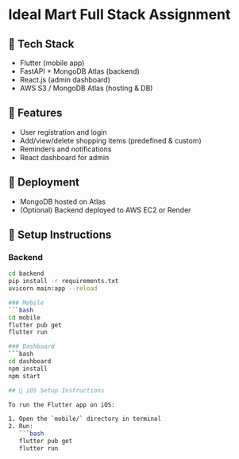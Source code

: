 # Ideal Mart Full Stack Assignment

## 🔧 Tech Stack
- Flutter (mobile app)
- FastAPI + MongoDB Atlas (backend)
- React.js (admin dashboard)
- AWS S3 / MongoDB Atlas (hosting & DB)

## 📱 Features
- User registration and login
- Add/view/delete shopping items (predefined & custom)
- Reminders and notifications
- React dashboard for admin

## 🚀 Deployment
- MongoDB hosted on Atlas
- (Optional) Backend deployed to AWS EC2 or Render

## 🧪 Setup Instructions
### Backend
```bash
cd backend
pip install -r requirements.txt
uvicorn main:app --reload

### Mobile
```bash
cd mobile
flutter pub get
flutter run

### Dashboard
```bash
cd dashboard
npm install
npm start

## 📱 iOS Setup Instructions

To run the Flutter app on iOS:

1. Open the `mobile/` directory in terminal
2. Run:
   ```bash
   flutter pub get
   flutter run

